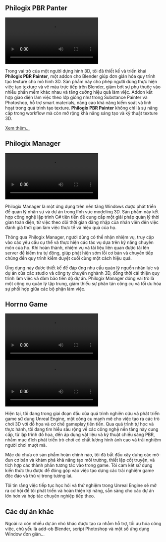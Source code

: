 [Philogix PBR Panter BG]: ../assets/main.png
[Xem thêm...]: https://www.blendermarket.com/products/philogix-pbr-painter-pro

## Philogix PBR Panter

![type:video](../assets/philogix_pbr_painter_video.mp4)

Trong vai trò của một người dựng hình 3D, tôi đã thiết kế và triển khai __Philogix PBR Painter__, một addon cho Blender giúp đơn giản hóa quy trình tạo texture cho mô hình 3D. Sản phẩm này cho phép người dùng thực hiện việc tạo texture và vẽ màu trực tiếp trên Blender, giảm bớt sự phụ thuộc vào nhiều phần mềm khác nhau và tăng cường hiệu quả làm việc. Addon kết hợp giao diện làm việc theo lớp giống như trong Substance Painter và Photoshop, hỗ trợ smart materials, nâng cao khả năng kiểm soát và linh hoạt trong quá trình tạo texture. __Philogix PBR Painter__ không chỉ là sự nâng cấp trong workflow mà còn mở rộng khả năng sáng tạo và kỹ thuật texture 3D.

[Xem thêm...]

## Philogix Manager

![type:video](../assets/philogix_manager.mp4)

Philogix Manager là một ứng dụng trên nền tảng Windows được phát triển để quản lý nhân sự và dự án trong lĩnh vực modeling 3D. Sản phẩm này kết hợp công nghệ lập trình C# tiên tiến để cung cấp một giải pháp quản lý thời gian toàn diện, từ việc theo dõi thời gian đăng nhập của nhân viên đến việc đánh giá thời gian làm việc thực tế và hiệu quả của họ.

Thông qua Philogix Manager, người dùng có thể nhận nhiệm vụ, truy cập vào các yêu cầu cụ thể và thực hiện các tác vụ dựa trên kỹ năng chuyên môn của họ. Khi hoàn thành, nhiệm vụ và tài liệu liên quan được tải lên server để kiểm tra tự động, giúp phát hiện sớm lỗi cơ bản và chuyển tiếp chúng đến quy trình kiểm duyệt cuối cùng một cách hiệu quả.

Ứng dụng này được thiết kế để đáp ứng nhu cầu quản lý nguồn nhân lực và dự án của các studio và công ty chuyên nghành 3D, đồng thời cải thiện quy trình làm việc và đảm bảo tiến độ dự án. Philogix Manager đóng vai trò là một công cụ quản lý tập trung, giảm thiểu sự phân tán công cụ và tối ưu hóa sự phối hợp giữa các bộ phận làm việc.


## Horrno Game

![type:video](../assets/horror_video_1.mp4)
![type:video](../assets/horror_video_2.mp4)

Hiện tại, tôi đang trong giai đoạn đầu của quá trình nghiên cứu và phát triển game sử dụng Unreal Engine, một công cụ mạnh mẽ cho việc tạo ra các trò chơi 3D với đồ họa và cơ chế gameplay tiên tiến. Qua quá trình tự học và thực hành, tôi đang tìm hiểu sâu rộng về các công nghệ nền tảng này cung cấp, từ lập trình đồ họa, đến áp dụng vật liệu và kỹ thuật chiếu sáng PBR, nhằm mục đích phát triển trò chơi có chất lượng hình ảnh cao và trải nghiệm người chơi mượt mà.

Mặc dù chưa có sản phẩm hoàn chỉnh nào, tôi đã bắt đầu xây dựng các mô-đun cơ bản và khám phá khả năng tạo môi trường, thiết lập cốt truyện, và tích hợp các thành phần tương tác vào trong game. Tôi cam kết sử dụng kiến thức thu được để đóng góp vào việc tạo dựng các trải nghiệm game độc đáo và thú vị trong tương lai.

Tôi tin rằng việc tiếp tục học hỏi và thử nghiệm trong Unreal Engine sẽ mở ra cơ hội để tôi phát triển và hoàn thiện kỹ năng, sẵn sàng cho các dự án lớn hơn và hợp tác chuyên nghiệp tiếp theo.

## Các dự án khác
Ngoài ra còn nhiều dự án nhỏ khác được tạo ra nhằm hỗ trợ, tối ưu hóa công việc, chủ yếu là add-ob Blender, script Photoshop và một số ứng dụng Window đơn giản...
